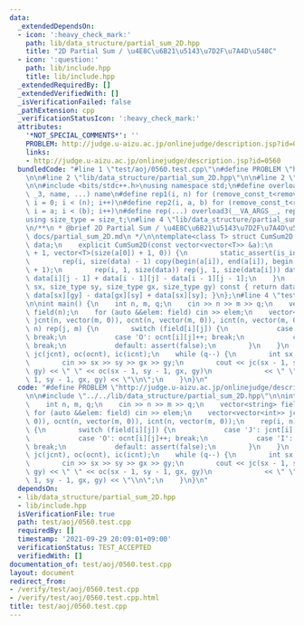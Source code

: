 ```yaml
---
data:
  _extendedDependsOn:
  - icon: ':heavy_check_mark:'
    path: lib/data_structure/partial_sum_2D.hpp
    title: "2D Partial Sum / \u4E8C\u6B21\u5143\u7D2F\u7A4D\u548C"
  - icon: ':question:'
    path: lib/include.hpp
    title: lib/include.hpp
  _extendedRequiredBy: []
  _extendedVerifiedWith: []
  _isVerificationFailed: false
  _pathExtension: cpp
  _verificationStatusIcon: ':heavy_check_mark:'
  attributes:
    '*NOT_SPECIAL_COMMENTS*': ''
    PROBLEM: http://judge.u-aizu.ac.jp/onlinejudge/description.jsp?id=0560
    links:
    - http://judge.u-aizu.ac.jp/onlinejudge/description.jsp?id=0560
  bundledCode: "#line 1 \"test/aoj/0560.test.cpp\"\n#define PROBLEM \"http://judge.u-aizu.ac.jp/onlinejudge/description.jsp?id=0560\"\
    \n\n#line 2 \"lib/data_structure/partial_sum_2D.hpp\"\n\n#line 2 \"lib/include.hpp\"\
    \n\n#include <bits/stdc++.h>\nusing namespace std;\n#define overload3(_NULL, _2,\
    \ _3, name, ...) name\n#define rep1(i, n) for (remove_const_t<remove_reference_t<decltype(n)>>\
    \ i = 0; i < (n); i++)\n#define rep2(i, a, b) for (remove_const_t<remove_reference_t<decltype(b)>>\
    \ i = a; i < (b); i++)\n#define rep(...) overload3(__VA_ARGS__, rep2, rep1)(__VA_ARGS__)\n\
    using size_type = size_t;\n#line 4 \"lib/data_structure/partial_sum_2D.hpp\"\n\
    \n/**\n * @brief 2D Partial Sum / \u4E8C\u6B21\u5143\u7D2F\u7A4D\u548C\n * @docs\
    \ docs/partial_sum_2D.md\n */\n\ntemplate<class T> struct CumSum2D {\n    vector<vector<T>>\
    \ data;\n    explicit CumSum2D(const vector<vector<T>> &a):\n        data(size(a)\
    \ + 1, vector<T>(size(a[0]) + 1, 0)) {\n        static_assert(is_integral_v<T>);\n\
    \        rep(i, size(data) - 1) copy(begin(a[i]), end(a[i]), begin(data[i + 1])\
    \ + 1);\n        rep(i, 1, size(data)) rep(j, 1, size(data[i])) data[i][j] +=\
    \ data[i][j - 1] + data[i - 1][j] - data[i - 1][j - 1];\n    }\n    T operator()(size_type\
    \ sx, size_type sy, size_type gx, size_type gy) const { return data[gx][gy] -\
    \ data[sx][gy] - data[gx][sy] + data[sx][sy]; }\n};\n#line 4 \"test/aoj/0560.test.cpp\"\
    \n\nint main() {\n    int n, m, q;\n    cin >> n >> m >> q;\n    vector<string>\
    \ field(n);\n    for (auto &&elem: field) cin >> elem;\n    vector<vector<int>>\
    \ jcnt(n, vector(m, 0)), ocnt(n, vector(m, 0)), icnt(n, vector(m, 0));\n    rep(i,\
    \ n) rep(j, m) {\n        switch (field[i][j]) {\n            case 'J': jcnt[i][j]++;\
    \ break;\n            case 'O': ocnt[i][j]++; break;\n            case 'I': icnt[i][j]++;\
    \ break;\n            default: assert(false);\n        }\n    }\n    CumSum2D<int>\
    \ jc(jcnt), oc(ocnt), ic(icnt);\n    while (q--) {\n        int sx, sy, gx, gy;\n\
    \        cin >> sx >> sy >> gx >> gy;\n        cout << jc(sx - 1, sy - 1, gx,\
    \ gy) << \" \" << oc(sx - 1, sy - 1, gx, gy)\n             << \" \" << ic(sx -\
    \ 1, sy - 1, gx, gy) << \"\\n\";\n    }\n}\n"
  code: "#define PROBLEM \"http://judge.u-aizu.ac.jp/onlinejudge/description.jsp?id=0560\"\
    \n\n#include \"../../lib/data_structure/partial_sum_2D.hpp\"\n\nint main() {\n\
    \    int n, m, q;\n    cin >> n >> m >> q;\n    vector<string> field(n);\n   \
    \ for (auto &&elem: field) cin >> elem;\n    vector<vector<int>> jcnt(n, vector(m,\
    \ 0)), ocnt(n, vector(m, 0)), icnt(n, vector(m, 0));\n    rep(i, n) rep(j, m)\
    \ {\n        switch (field[i][j]) {\n            case 'J': jcnt[i][j]++; break;\n\
    \            case 'O': ocnt[i][j]++; break;\n            case 'I': icnt[i][j]++;\
    \ break;\n            default: assert(false);\n        }\n    }\n    CumSum2D<int>\
    \ jc(jcnt), oc(ocnt), ic(icnt);\n    while (q--) {\n        int sx, sy, gx, gy;\n\
    \        cin >> sx >> sy >> gx >> gy;\n        cout << jc(sx - 1, sy - 1, gx,\
    \ gy) << \" \" << oc(sx - 1, sy - 1, gx, gy)\n             << \" \" << ic(sx -\
    \ 1, sy - 1, gx, gy) << \"\\n\";\n    }\n}\n"
  dependsOn:
  - lib/data_structure/partial_sum_2D.hpp
  - lib/include.hpp
  isVerificationFile: true
  path: test/aoj/0560.test.cpp
  requiredBy: []
  timestamp: '2021-09-29 20:09:01+09:00'
  verificationStatus: TEST_ACCEPTED
  verifiedWith: []
documentation_of: test/aoj/0560.test.cpp
layout: document
redirect_from:
- /verify/test/aoj/0560.test.cpp
- /verify/test/aoj/0560.test.cpp.html
title: test/aoj/0560.test.cpp
---
```

